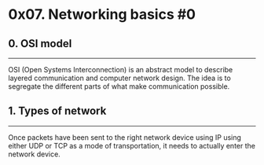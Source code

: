 # 0x07. Networking basics #0
## 0. OSI model
***
OSI (Open Systems Interconnection) is an abstract model to describe layered communication and computer network design. The idea is to segregate the different parts of what make communication possible.

## 1. Types of network
***
Once packets have been sent to the right network device using IP using either UDP or TCP as a mode of transportation, it needs to actually enter the network device.

